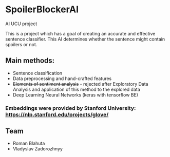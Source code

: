 # SpoilerBlockerAI
AI UCU project

This is a project which has a goal of creating an accurate and effective sentence classifier. This AI determines whether the sentence might contain spoilers or not.

## Main methods:
* Sentence classification
* Data preprocessing and hand-crafted features
* ~~Elements of sentiment analysis~~ - rejected after Exploratory Data Analysis and application of this method to the explored data
* Deep Learning Neural Networks (keras with tensorflow BE)

### Embeddings were provided by Stanford University: https://nlp.stanford.edu/projects/glove/

## Team
* Roman Blahuta
* Vladyslav Zadorozhnyy
